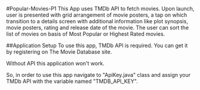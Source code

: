 #Popular-Movies-P1
This App uses TMDb API to fetch movies. 
Upon launch, user is presented with grid arrangement of movie posters, a tap on which transition to a details screen with
additional information like plot synopsis, movie posters, rating and release date of the movie.
The user can sort the list of movies on basis of Most Popular or Highest Rated movies.

##Application Setup
To use this app, TMDb API is required. You can get it by registering on The Movie Database site.

Without API this application won't work.

So, in order to use this app navigate to "ApiKey.java" class and assign your TMDb API with the variable named "TMDB_API_KEY".
